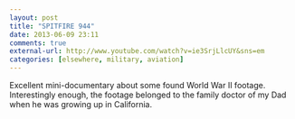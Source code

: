 ```yaml
---
layout: post
title: "SPITFIRE 944"
date: 2013-06-09 23:11
comments: true
external-url: http://www.youtube.com/watch?v=ie3SrjLlcUY&sns=em
categories: [elsewhere, military, aviation]
---
```


Excellent mini-documentary about some found World War II footage. Interestingly enough, the footage belonged to the family doctor of my Dad when he was growing up in California.

